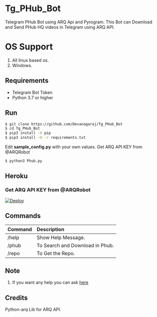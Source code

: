 # Tg_PHub_Bot

Telegram PHub Bot using ARQ Api and Pyrogram. This Bot can Download and Send PHub HQ videos in Telegram using ARQ API.


# OS Support

1. All linux based os.
2. Windows.


## Requirements

- Telegram Bot Token
- Python 3.7 or higher 

## Run


```sh
$ git clone https://github.com/Devanagaraj/Tg_PHub_Bot
$ cd Tg_PHub_Bot
$ pip3 install -U pip
$ pip3 install -U -r requirements.txt
```
Edit **sample_config.py** with your own values.
Get ARQ API KEY from @ARQRobot

```sh
$ python3 Phub.py
```


## Heroku

### Get ARQ API KEY from @ARQRobot

[![Deploy](https://www.herokucdn.com/deploy/button.svg)](https://heroku.com/deploy?template=https://github.com/Devanagaraj/Tg_PHub_Bot)


## Commands

Command | Description
:--- | :---
/help | Show Help Message.
/phub | To Search and Download in Phub.
/repo | To Get the Repo.

## Note

1. If you want any help you can ask [here](https://t.me/PatheticProgrammers)

## Credits

 Python-arq Lib for ARQ API.
